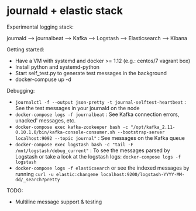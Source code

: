 # journald + elastic stack

Experimental logging stack:

journald --> journalbeat --> Kafka --> Logstash --> Elasticsearch --> Kibana

Getting started:
 * Have a VM with systemd and docker >= 1.12 (e.g.: centos/7 vagrant box)
 * Install python and systemd-python
 * Start self_test.py to generate test messages in the background
 * docker-compuse up -d

Debugging:
 * `journalctl -f --output json-pretty -t journal-selftest-heartbeat` : See the test messages in your journald on the node
 * `docker-compose logs -f journalbeat` : See Kafka connection errors, unacked' messages, etc.
 * `docker-compose exec kafka-zookeeper bash -c "/opt/kafka_2.11-0.10.1.0/bin/kafka-console-consumer.sh --bootstrap-server localhost:9092 --topic journal"` : See messages on the Kafka queue
 * `docker-compose exec logstash bash -c "tail -F /mnt/logstash/debug_current"` : To see the messages parsed by Logstash or take a look at the logstash logs: `docker-compose logs -f logstash`
 * `docker-compose logs -f elasticsearch` or see the indexed messages by running `curl -u elastic:changeme localhost:9200/logstash-YYYY-MM-dd/_search?pretty` 

TODO:
 * Multiline message support & testing

